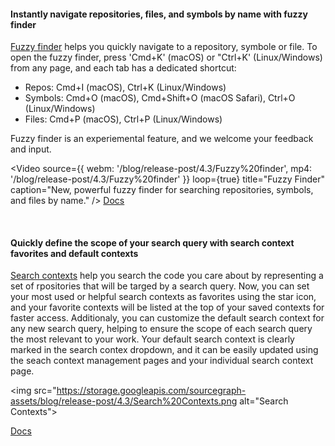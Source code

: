 
#### Instantly navigate repositories, files, and symbols by name with fuzzy finder 

[Fuzzy finder](https://docs.sourcegraph.com/code_search/explanations/features) helps you quickly navigate to a repository, symbole or file. To open the fuzzy finder, press 'Cmd+K' (macOS) or "Ctrl+K' (Linux/Windows) from any page, and each tab has a dedicated shortcut:

- Repos: Cmd+I (macOS), Ctrl+K (Linux/Windows)
- Symbols: Cmd+O (macOS), Cmd+Shift+O (macOS Safari), Ctrl+O (Linux/Windows)
- Files: Cmd+P (macOS), Ctrl+P (Linux/Windows)

Fuzzy finder is an experiemental feature, and we welcome your feedback and input. 

<Video 
  source={{
    webm: '/blog/release-post/4.3/Fuzzy%20finder',
    mp4: '/blog/release-post/4.3/Fuzzy%20finder'
  }}
  loop={true}
  title="Fuzzy Finder"
  caption="New, powerful fuzzy finder for searching repositories, symbols, and files by name."
/>
<a href="https://docs.sourcegraph.com/code_search/explanations/features" className="tw-not-italic tw-flex tw-items-center tw-mb-sm">Docs<OpenInNewIcon className="tw-ml-xxs" size={18} /></a>

<br />
<Badge link="/code-search" text="Code Search" color="cerise" size="small" />

#### Quickly define the scope of your search query with search context favorites and default contexts

[Search contexts](https://docs.sourcegraph.com/code_search/how-to/search_contexts) help you search the code you care about by representing a set of rpositories that will be targed by a search query. Now, you can set your most used or helpful search contexts as favorites using the star icon, and your favorite contexts will be listed at the top of your saved contexts for faster access. Additionaly, you can customize the default search context for any new search query, helping to ensure the scope of each search query the most relevant to your work. Your default search context is clearly marked in the search contex dropdown, and it can be easily updated using the seach context management pages and your individual search context page. 

<img src="https://storage.googleapis.com/sourcegraph-assets/blog/release-post/4.3/Search%20Contexts.png alt="Search Contexts">

<a href="https://docs.sourcegraph.com/code_search/how-to/search_contexts)" className="tw-not-italic tw-flex tw-items-center tw-mb-sm">Docs<OpenInNewIcon className="tw-ml-xxs" size={18} /></a>

<br />
<Badge link="/code-search" text="Code Search" color="cerise" size="small" />

####
